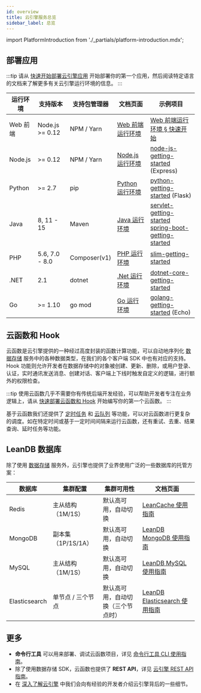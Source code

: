 ```yaml
---
id: overview
title: 云引擎服务总览
sidebar_label: 总览
---
```


import PlatformIntroduction from './_partials/platform-introduction.mdx';

<PlatformIntroduction />

## 部署应用

:::tip
请从 [快速开始部署云引擎应用](/sdk/engine/deploy/getting-started/) 开始部署你的第一个应用，然后阅读特定语言的文档来了解更多有关云引擎运行环境的信息。
:::

运行环境 | 支持版本 | 支持包管理器 | 文档页面 | 示例项目
--- | --- | --- | --- | ---
Web 前端 | Node.js >= 0.12 | NPM / Yarn | [Web 前端运行环境](/sdk/engine/deploy/webapp/) | [Web 前端运行环境 § 快速开始](/sdk/engine/deploy/webapp#快速开始) |
Node.js | >= 0.12 | NPM / Yarn | [Node.js 运行环境](/sdk/engine/deploy/nodejs/) | [node-js-getting-started](https://github.com/leancloud/node-js-getting-started/) (Express)
Python | >= 2.7 | pip | [Python 运行环境](/sdk/engine/deploy/python/) | [python-getting-started](https://github.com/leancloud/python-getting-started) (Flask)
Java | 8, 11 - 15 | Maven | [Java 运行环境](/sdk/engine/deploy/java/) | [servlet-getting-started](https://github.com/leancloud/servlet-getting-started)<br />[spring-boot-getting-started](https://github.com/leancloud/spring-boot-getting-started)
PHP | 5.6, 7.0 - 8.0 | Composer(v1) | [PHP 运行环境](/sdk/engine/deploy/php/) | [slim-getting-started](https://github.com/leancloud/slim-getting-started)
.NET | 2.1 | dotnet | [.Net 运行环境](/sdk/engine/deploy/dotnet/) | [dotnet-core-getting-started](https://github.com/leancloud/dotnet-core-getting-started)
Go | >= 1.10 | go mod | [Go 运行环境](/sdk/engine/deploy/go/) | [golang-getting-started](https://github.com/leancloud/golang-getting-started) (Echo)

## 云函数和 Hook

云函数是云引擎提供的一种经过高度封装的函数计算功能，可以自动地序列化 [数据存储](/sdk/storage/features/) 服务中的各种数据类型，在我们的各个客户端 SDK 中也有对应的支持。Hook 功能则允许开发者在数据存储中的对象被创建、更新、删除，或用户登录、认证，实时通讯发送消息、创建对话、客户端上下线时触发自定义的逻辑，进行额外的权限检查。

:::tip
使用云函数几乎不需要你有传统后端开发经验，可以帮助开发者专注在业务逻辑上，请从 [快速部署云函数和 Hook](/sdk/engine/functions/getting-started/) 开始编写你的第一个云函数。
:::

基于云函数我们还提供了 [定时任务](/sdk/engine/functions/guides#定时任务) 和 [云队列](/sdk/engine/functions/cloud-queue/) 等功能，可以对云函数进行更复杂的调度。如在特定时间或基于一定时间间隔来运行云函数，还有重试、去重、结果查询、延时任务等功能。

## LeanDB 数据库

除了使用 [数据存储](/sdk/storage/features/) 服务外，云引擎也提供了业界使用广泛的一些数据库的托管方案：

数据库 | 集群配置 | 集群可用性 | 文档页面
--- | --- | --- | ---
Redis | 主从结构（1M/1S） | 默认高可用，自动切换 | [LeanCache 使用指南](/sdk/engine/database/redis/)
MongoDB | 副本集（1P/1S/1A） | 默认高可用，自动切换 | [LeanDB MongoDB 使用指南](/sdk/engine/database/mongo/)
MySQL | 主从结构（1M/1S） | 默认高可用，自动切换 | [LeanDB MySQL 使用指南](/sdk/engine/database/mysql/)
Elasticsearch | 单节点 / 三个节点 | 默认高可用，自动切换（三个节点时） | [LeanDB Elasticsearch 使用指南](/sdk/engine/database/es/)

## 更多

- **命令行工具** 可以用来部署、调试云函数项目，详见 [命令行工具 CLI 使用指南](/sdk/engine/cli/)。
- 除了使用数据存储 SDK，云函数也提供了 **REST API**，详见 [云引擎 REST API 指南](/sdk/engine/functions/rest-api/)。
- 在 [深入了解云引擎](/sdk/engine/deep-dive/) 中我们会向有经验的开发者介绍云引擎背后的一些细节。

